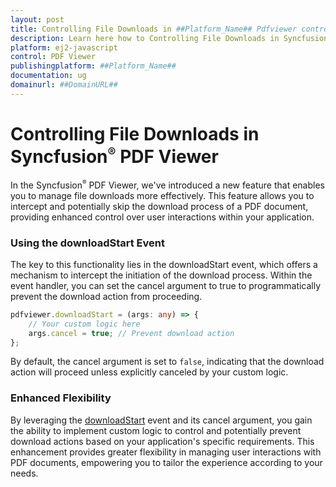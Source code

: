 ```yaml
---
layout: post
title: Controlling File Downloads in ##Platform_Name## Pdfviewer control | Syncfusion
description: Learn here how to Controlling File Downloads in Syncfusion ##Platform_Name## Pdfviewer control of Syncfusion Essential JS 2 and more.
platform: ej2-javascript
control: PDF Viewer
publishingplatform: ##Platform_Name##
documentation: ug
domainurl: ##DomainURL##
---
```


# Controlling File Downloads in Syncfusion<sup style="font-size:70%">&reg;</sup> PDF Viewer

In the Syncfusion<sup style="font-size:70%">&reg;</sup> PDF Viewer, we've introduced a new feature that enables you to manage file downloads more effectively. This feature allows you to intercept and potentially skip the download process of a PDF document, providing enhanced control over user interactions within your application.

### Using the downloadStart Event

The key to this functionality lies in the downloadStart event, which offers a mechanism to intercept the initiation of the download process. Within the event handler, you can set the cancel argument to true to programmatically prevent the download action from proceeding.

```ts
pdfviewer.downloadStart = (args: any) => {
    // Your custom logic here
    args.cancel = true; // Prevent download action
};
```

By default, the cancel argument is set to `false`, indicating that the download action will proceed unless explicitly canceled by your custom logic.

### Enhanced Flexibility

By leveraging the [downloadStart](https://helpej2.syncfusion.com/documentation/api/pdfviewer/#downloadstart) event and its cancel argument, you gain the ability to implement custom logic to control and potentially prevent download actions based on your application's specific requirements. This enhancement provides greater flexibility in managing user interactions with PDF documents, empowering you to tailor the experience according to your needs.